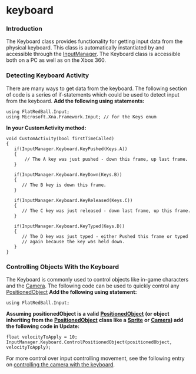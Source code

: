 # keyboard

### Introduction

The Keyboard class provides functionality for getting input data from the physical keyboard. This class is automatically instantiated by and accessible through the [InputManager](../../../../../frb/docs/index.php). The Keyboard class is accessible both on a PC as well as on the Xbox 360.

### Detecting Keyboard Activity

There are many ways to get data from the keyboard. The following section of code is a series of if-statements which could be used to detect input from the keyboard. **Add the following using statements:**

```
using FlatRedBall.Input;
using Microsoft.Xna.Framework.Input; // for the Keys enum
```

**In your CustomActivity method:**

```lang:c#
void CustomActivity(bool firstTimeCalled)
{
   if(InputManager.Keyboard.KeyPushed(Keys.A))
   {
       // The A key was just pushed - down this frame, up last frame.
   }

   if(InputManager.Keyboard.KeyDown(Keys.B))
   {
      // The B key is down this frame.
   }

   if(InputManager.Keyboard.KeyReleased(Keys.C))
   {
      // The C key was just released - down last frame, up this frame.
   }

   if(InputManager.Keyboard.KeyTyped(Keys.D))
   {
      // The D key was just typed - either Pushed this frame or typed
      // again because the key was held down.
   }
}
```

### Controlling Objects With the Keyboard

The Keyboard is commonly used to control objects like in-game characters and the [Camera](../../../../../frb/docs/index.php). The following code can be used to quickly control any [PositionedObject](../../../../../frb/docs/index.php) **Add the following using statement:**

```
using FlatRedBall.Input;
```

**Assuming positionedObject is a valid** [**PositionedObject**](../../../../../frb/docs/index.php) **(or object inheriting from the** [**PositionedObject**](../../../../../frb/docs/index.php) **class like a** [**Sprite**](../../../../../frb/docs/index.php) **or** [**Camera**](../../../../../frb/docs/index.php)**) add the following code in Update:**

```
float velocityToApply = 10;
InputManager.Keyboard.ControlPositionedObject(positionedObject, velocityToApply);
```

For more control over input controlling movement, see the following entry on [controlling the camera with the keyboard](../../../../../frb/docs/index.php#Controlling\_the\_Camera).

###

###
